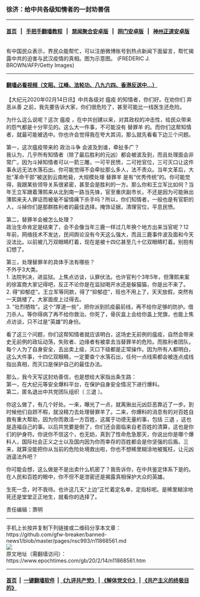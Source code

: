 ### 徐济：给中共各级知情者的一封劝善信
------------------------

#### [首页](https://github.com/gfw-breaker/banned-news1/blob/master/README.md) &nbsp;&nbsp;|&nbsp;&nbsp; [手把手翻墙教程](https://github.com/gfw-breaker/guides/wiki) &nbsp;&nbsp;|&nbsp;&nbsp; [禁闻聚合安卓版](https://github.com/gfw-breaker/bn-android) &nbsp;&nbsp;|&nbsp;&nbsp; [网门安卓版](https://github.com/oGate2/oGate) &nbsp;&nbsp;|&nbsp;&nbsp; [神州正道安卓版](https://github.com/SzzdOgate/update) 



<div><img alt="" class="aligncenter wp-post-image" src="https://i.epochtimes.com/assets/uploads/2020/02/5fb5cdb62472c60075d5c02564834adc-600x400.jpg"/>
<div class="red16 caption">
 <p>
  有中国民众表示，界民众能帮忙，可以注册微博账号到热点新闻下面留言，帮忙揭露中共的迫害与武汉疫情的真相。图为示意图。 (FREDERIC J. BROWN/AFP/Getty Images)
 </p>
</div>
</div><hr/>

#### [翻墙必看视频（文昭、江峰、法轮功、八九六四、香港反送中...）](https://github.com/gfw-breaker/banned-news1/blob/master/pages/link3.md)

<div><p>
 【大纪元2020年02月14日讯】中共各级对
 <ok href="https://www.epochtimes.com/gb/tag/%E7%98%9F%E7%96%AB.html">
  瘟疫
 </ok>
 的知情者，你们好。在劝你们
 <ok href="https://www.epochtimes.com/gb/tag/%E5%BC%83%E6%81%B6%E4%BB%8E%E5%96%84.html">
  弃恶从善
 </ok>
 之前，我先要告诉大家，你们很危险了，甚至可能比一线医生还危险。
</p>
<p>
 为什么这么说呢？这次
 <ok href="https://www.epochtimes.com/gb/tag/%E7%98%9F%E7%96%AB.html">
  瘟疫
 </ok>
 ，在中共创建以来，对其政权的冲击性，给民众带来的怨气都是十分罕见的。这么大一件事，不可能没有
 <ok href="https://www.epochtimes.com/gb/tag/%E6%9B%BF%E7%BD%AA%E7%BE%8A.html">
  替罪羊
 </ok>
 的。而你们这帮知情者，就最可能被选中。你也许会觉得我在夸大其词，那么就先看看下边三个问题。
</p>
<p>
 第一，这次瘟疫带来的
 <ok href="https://www.epochtimes.com/gb/tag/%E6%94%BF%E6%B2%BB%E6%96%97%E4%BA%89.html">
  政治斗争
 </ok>
 会波及到谁，牵扯多广？
 <br/>
 我认为，几乎所有知情者（除了最后胜利的元凶）都会被波及到，而且处理面会非常广。因为斗掉知情者可以一箭三雕，一可平民愤，二可抢官位，三可灭口让这件事永远无法水落石出。你可能觉得不会牵扯那么多人，法不责众。当年文革后，大批“革命干部”被送到云南枪毙，大规模处理
 <ok href="https://www.epochtimes.com/gb/tag/%E6%9B%BF%E7%BD%AA%E7%BE%8A.html">
  替罪羊
 </ok>
 是有“优秀传统”的。你可能觉得，我跟某些领导关系很紧密，甚至会是胜利的一方。那么你和王立军比如何？当年王立军跟着薄熙来从北到南一路当先锋，官至重庆副市长，不还是因为可能揪出薄熙来夫人罪证而被毫不留情痛下杀手吗？所以，你们知情者，一般也是有官职的人，斗掉你们是那群胜利者的最佳选择。掩饰证据，清理官位，平息民愤。
</p>
<p>
 第二，替罪羊会被怎么处理？
 <br/>
 政治生命肯定是结束了，会不会像当年三鹿一样过几年换个地方出来当官呢？12年前，网络技术不发达，民间舆论没有今天这么强大，而且三鹿事件波及面和今天没法比。以前被几万双眼睛盯着，现在是被十四亿甚至几十亿双眼睛盯着。别抱有幻想了。
</p>
<p>
 第三，处理替罪羊的具体手法有哪些？
 <br/>
 不外乎3大类。
 <br/>
 1. 法院判决，进监狱。上焦点访谈，认罪伏法。也许官判个3年5年，但薄熙来案的徐富商大家记得吧，反正不论你是在监狱喝开水还是躲猫猫，你是出不来了。
 <br/>
 2. 得“抑郁症”。王立军等同款，得了“抑郁症”，班也不用上了，天天放假，突然有一天跳楼了。大家面皮上过得去。
 <br/>
 3. “壮烈牺牲”。这个“厚道一些”，把你派到抗疫最前线，再不给你足够的防护。借刀杀人。等你得病了再不给你救治。你死了，骨灰盒上会给你盖上党旗，也能上焦点访谈，只不过是“英雄”的身份。
</p>
<p>
 看了这三个问题，你们这帮知情者就应该明白，这场史无前例的瘟疫，自然会带来史无前例的政坛动荡，失败者、边缘者有被拿去当替罪羊的危险。而胜利者团队，每个人为了自身安全，去出卖上级，灭口下级都是正常操作。因为所有人都明白，这么大件事，十四亿双眼睛，一定要查个水落石出，任何一点线索都会被连点成线指出真相，而灭口是保护自己的最佳办法。
</p>
<p>
 那么，我今天写这封劝善信，也是想给大家指出条生路：
 <br/>
 第一，在大纪元等安全爆料平台，在保护自身安全情况下进行爆料。
 <br/>
 第二，匿名退出中共党团队组织（
 <ok href="https://www.epochtimes.com/gb/tag/%E4%B8%89%E9%80%80.html">
  三退
 </ok>
 ）。
</p>
<p>
 你这么做了，有几个好处。一来，曝光了一点，就离揪出元凶巨恶靠近了一步。到时候他们自顾不暇，就没精力去处理替罪羊了。二来，你爆料的消息有的对百姓自救有重大帮助，因为你而救活一方百姓，这属于功德无量的事，包括
 <ok href="https://www.epochtimes.com/gb/tag/%E4%B8%89%E9%80%80.html">
  三退
 </ok>
 ，这也是造福自己的事。以后共党要是倒了，你们还会面临来自老百姓的清算，这也是你们的护身符。你说你不信这个，也无妨，真到了性命危急那天，你说出你是哪个爆料人，国际社会正义之士以及国内因为你而幸存的百姓都会是你坚强的后盾。三来，就算没能把你从当前的危险处境救出啦，你也不想稀里糊涂地被冤枉，让元凶逍遥法外吧？
</p>
<p>
 你可能会想，这么做是不是出卖什么机密了？我告诉你，在中共鉴定体系下是的。在人民和百姓的眼中，你不但不是泄密还是揭露真相保护大众的英雄。
</p>
<p>
 生死一念，时不我待。也许这几天“上边”正忙着定名单，定指标呢。是稀里糊涂地死还是堂堂正正地生，就看你的选择了。
</p>
<p>
 责任编辑：萧明
</p>
</div>
<hr/>
手机上长按并复制下列链接或二维码分享本文章：<br/>
https://github.com/gfw-breaker/banned-news1/blob/master/pages/nsc993/n11868561.md <br/>
<a href='https://github.com/gfw-breaker/banned-news1/blob/master/pages/nsc993/n11868561.md'><img src='https://github.com/gfw-breaker/banned-news1/blob/master/pages/nsc993/n11868561.md.png'/></a> <br/>
原文地址（需翻墙访问）：https://www.epochtimes.com/gb/20/2/14/n11868561.htm


------------------------
#### [首页](https://github.com/gfw-breaker/banned-news1/blob/master/README.md) &nbsp;|&nbsp; [一键翻墙软件](https://github.com/gfw-breaker/nogfw/blob/master/README.md) &nbsp;| [《九评共产党》](https://github.com/gfw-breaker/9ping.md/blob/master/README.md#九评之一评共产党是什么) | [《解体党文化》](https://github.com/gfw-breaker/jtdwh.md/blob/master/README.md) | [《共产主义的终极目的》](https://github.com/gfw-breaker/gczydzjmd.md/blob/master/README.md)


<img src='http://gfw-breaker.win/banned-news/pages/nsc993/n11868561.md' width='0px' height='0px'/>